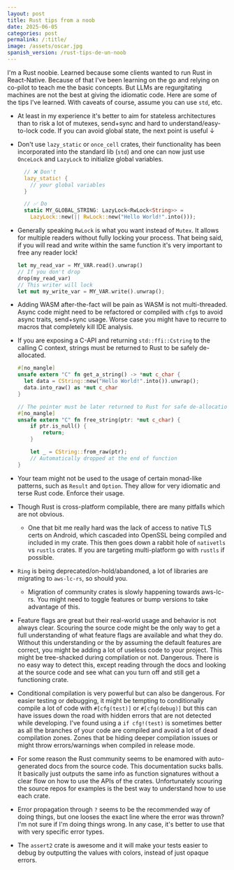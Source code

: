 ```yaml
---
layout: post
title: Rust tips from a noob
date: 2025-06-05
categories: post
permalink: /:title/
image: /assets/oscar.jpg
spanish_version: /rust-tips-de-un-noob
---
```


I'm a Rust noobie. Learned because some clients wanted to run Rust in React-Native. Because of that I've been learning on the go and relying on co-pilot to teach me the basic concepts. But LLMs are regurgitating machines are not the best at giving the idiomatic code. Here are some of the tips I've learned. With caveats of course, assume you can use `std`, etc.

- At least in my experience it's better to aim for stateless architectures than to risk a lot of mutexes, send+sync and hard to understand/easy-to-lock code. If you can avoid global state, the next point is useful ↓
- Don't use `lazy_static` or `once_cell` crates, their functionality has been incorporated into the standard lib (`std`) and one can now just use `OnceLock` and `LazyLock` to initialize global variables.

  ```rust
    // ❌ Don't
    lazy_static! {
      // your global variables
    }

    // ✅ Do
    static MY_GLOBAL_STRING: LazyLock<RwLock<String>> =
      LazyLock::new(|| RwLock::new("Hello World!".into()));

  ```

- Generally speaking `RwLock` is what you want instead of `Mutex`. It allows for multiple readers without fully locking your process. That being said, if you will read and write within the same function it's very important to free any reader lock!

  ```rust
  let my_read_var = MY_VAR.read().unwrap()
  // If you don't drop
  drop(my_read_var)
  // This writer will lock
  let mut my_write_var = MY_VAR.write().unwrap();
  ```

- Adding WASM after-the-fact will be pain as WASM is not multi-threaded. Async code might need to be refactored or compiled with `cfg`s to avoid async traits, send+sync usage. Worse case you might have to recurre to macros that completely kill IDE analysis.
- If you are exposing a C-API and returning `std::ffi::Cstring` to the calling C context, strings must be returned to Rust to be safely de-allocated.

  ```rust
  #[no_mangle]
  unsafe extern "C" fn get_a_string() -> *mut c_char {
    let data = CString::new("Hello World!".into()).unwrap();
    data.into_raw() as *mut c_char
  }

  // The pointer must be later returned to Rust for safe de-allocation
  #[no_mangle]
  unsafe extern "C" fn free_string(ptr: *mut c_char) {
      if ptr.is_null() {
          return;
      }

      let _ = CString::from_raw(ptr);
      // Automatically dropped at the end of function
  }
  ```

- Your team might not be used to the usage of certain monad-like patterns, such as `Result` and `Option`. They allow for very idiomatic and terse Rust code. Enforce their usage.
- Though Rust is cross-platform compilable, there are many pitfalls which are not obvious.
  - One that bit me really hard was the lack of access to native TLS certs on Android, which cascaded into OpenSSL being compiled and included in my crate. This then goes down a rabbit hole of `nativetls` vs `rustls` crates. If you are targeting multi-platform go with `rustls` if possible.
- `Ring` is being deprecated/on-hold/abandoned, a lot of libraries are migrating to `aws-lc-rs`, so should you.
  - Migration of community crates is slowly happening towards aws-lc-rs. You might need to toggle features or bump versions to take advantage of this.
- Feature flags are great but their real-world usage and behavior is not always clear. Scouring the source code might be the only way to get a full understanding of what feature flags are available and what they do. Without this understanding or the by assuming the default features are correct, you might be adding a lot of useless code to your project. This might be tree-shacked during compilation or not. Dangerous. There is no easy way to detect this, except reading through the docs and looking at the source code and see what can you turn off and still get a functioning crate.
- Conditional compilation is very powerful but can also be dangerous. For easier testing or debugging, it might be tempting to conditionally compile a lot of code with `#[cfg(test)]` or `#[cfg(debug)]` but this can have issues down the road with hidden errors that are not detected while developing. I've found using a `if cfg!(test)` is sometimes better as all the branches of your code are compiled and avoid a lot of dead compilation zones. Zones that be hiding deeper compilation issues or might throw errors/warnings when compiled in release mode.
- For some reason the Rust community seems to be enamored with auto-generated docs from the source code. This documentation sucks balls. It basically just outputs the same info as function signatures without a clear flow on how to use the APIs of the crates. Unfortunately scouring the source repos for examples is the best way to understand how to use each crate.
- Error propagation through `?` seems to be the recommended way of doing things, but one looses the exact line where the error was thrown? I'm not sure if I'm doing things wrong. In any case, it's better to use that with very specific error types.
- The `assert2` crate is awesome and it will make your tests easier to debug by outputting the values with colors, instead of just opaque errors.
